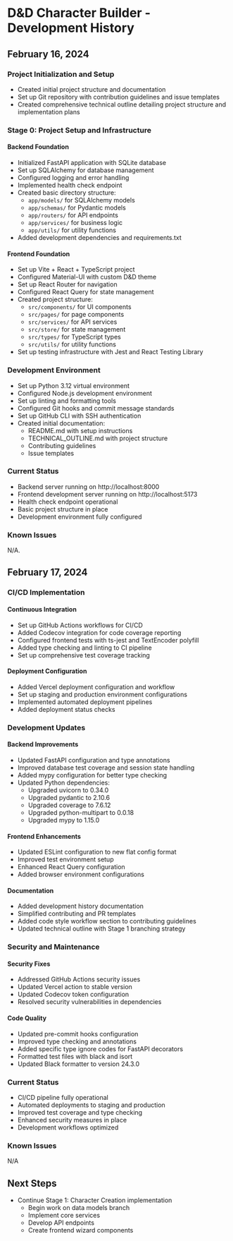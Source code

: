 # D&D Character Builder - Development History

## February 16, 2024

### Project Initialization and Setup

- Created initial project structure and documentation
- Set up Git repository with contribution guidelines and issue templates
- Created comprehensive technical outline detailing project structure and implementation plans

### Stage 0: Project Setup and Infrastructure

#### Backend Foundation

- Initialized FastAPI application with SQLite database
- Set up SQLAlchemy for database management
- Configured logging and error handling
- Implemented health check endpoint
- Created basic directory structure:
  - `app/models/` for SQLAlchemy models
  - `app/schemas/` for Pydantic models
  - `app/routers/` for API endpoints
  - `app/services/` for business logic
  - `app/utils/` for utility functions
- Added development dependencies and requirements.txt

#### Frontend Foundation

- Set up Vite + React + TypeScript project
- Configured Material-UI with custom D&D theme
- Set up React Router for navigation
- Configured React Query for state management
- Created project structure:
  - `src/components/` for UI components
  - `src/pages/` for page components
  - `src/services/` for API services
  - `src/store/` for state management
  - `src/types/` for TypeScript types
  - `src/utils/` for utility functions
- Set up testing infrastructure with Jest and React Testing Library

### Development Environment

- Set up Python 3.12 virtual environment
- Configured Node.js development environment
- Set up linting and formatting tools
- Configured Git hooks and commit message standards
- Set up GitHub CLI with SSH authentication
- Created initial documentation:
  - README.md with setup instructions
  - TECHNICAL_OUTLINE.md with project structure
  - Contributing guidelines
  - Issue templates

### Current Status

- Backend server running on http://localhost:8000
- Frontend development server running on http://localhost:5173
- Health check endpoint operational
- Basic project structure in place
- Development environment fully configured

### Known Issues

N/A.

## February 17, 2024

### CI/CD Implementation

#### Continuous Integration

- Set up GitHub Actions workflows for CI/CD
- Added Codecov integration for code coverage reporting
- Configured frontend tests with ts-jest and TextEncoder polyfill
- Added type checking and linting to CI pipeline
- Set up comprehensive test coverage tracking

#### Deployment Configuration

- Added Vercel deployment configuration and workflow
- Set up staging and production environment configurations
- Implemented automated deployment pipelines
- Added deployment status checks

### Development Updates

#### Backend Improvements

- Updated FastAPI configuration and type annotations
- Improved database test coverage and session state handling
- Added mypy configuration for better type checking
- Updated Python dependencies:
  - Upgraded uvicorn to 0.34.0
  - Upgraded pydantic to 2.10.6
  - Upgraded coverage to 7.6.12
  - Upgraded python-multipart to 0.0.18
  - Upgraded mypy to 1.15.0

#### Frontend Enhancements

- Updated ESLint configuration to new flat config format
- Improved test environment setup
- Enhanced React Query configuration
- Added browser environment configurations

#### Documentation

- Added development history documentation
- Simplified contributing and PR templates
- Added code style workflow section to contributing guidelines
- Updated technical outline with Stage 1 branching strategy

### Security and Maintenance

#### Security Fixes

- Addressed GitHub Actions security issues
- Updated Vercel action to stable version
- Updated Codecov token configuration
- Resolved security vulnerabilities in dependencies

#### Code Quality

- Updated pre-commit hooks configuration
- Improved type checking and annotations
- Added specific type ignore codes for FastAPI decorators
- Formatted test files with black and isort
- Updated Black formatter to version 24.3.0

### Current Status

- CI/CD pipeline fully operational
- Automated deployments to staging and production
- Improved test coverage and type checking
- Enhanced security measures in place
- Development workflows optimized

### Known Issues

N/A

## Next Steps

- Continue Stage 1: Character Creation implementation
  - Begin work on data models branch
  - Implement core services
  - Develop API endpoints
  - Create frontend wizard components
